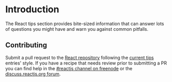 # Introduction

The React tips section provides bite-sized information that can answer lots of questions you might have and warn you against common pitfalls.

## Contributing

Submit a pull request to the [React repository](https://github.com/facebook/react) following the [current tips](https://github.com/facebook/react/tree/master/docs) entries' style. If you have a recipe that needs review prior to submitting a PR you can find help in the [#reactjs channel on freenode](irc://chat.freenode.net/reactjs) or the [discuss.reactjs.org forum](https://discuss.reactjs.org/).
